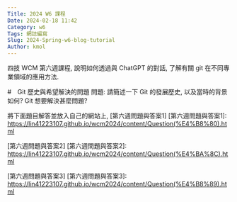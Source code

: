 ```yaml
---
Title: 2024 W6 課程
Date: 2024-02-18 11:42
Category: w6
Tags: 網誌編寫
Slug: 2024-Spring-w6-blog-tutorial
Author: kmol
---
```


四技 WCM 第六週課程, 說明如何透過與 ChatGPT 的對話, 了解有關 git 在不同專業領域的應用方法.

<!-- PELICAN_END_SUMMARY -->

#　Git 歷史與希望解決的問題
問題: 請簡述一下 Git 的發展歷史, 以及當時的背景如何? Git 想要解決甚麼問題?

將下面題目解答並放入自己的網站上,
[第六週問題與答案1]
[第六週問題與答案1]: https://lin41223107.github.io/wcm2024/content/Question(%E4%B8%80).html

[第六週問題與答案2]
[第六週問題與答案2]: https://lin41223107.github.io/wcm2024/content/Question(%E4%BA%8C).html

[第六週問題與答案3]
[第六週問題與答案3]: https://lin41223107.github.io/wcm2024/content/Question(%E4%B8%89).html